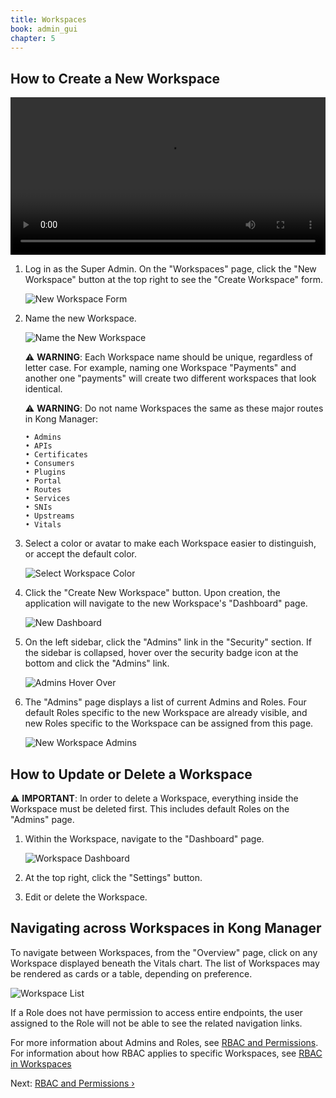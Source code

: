 ```yaml
---
title: Workspaces
book: admin_gui
chapter: 5
---
```


## How to Create a New Workspace

<video width="100%" autoplay loop controls>
 <source src="https://konghq.com/wp-content/uploads/2019/02/new-workspace-ent-34.mov" type="video/mp4">
 Your browser does not support the video tag.
</video>

1. Log in as the Super Admin. On the "Workspaces" page, click the "New Workspace" button at the top right to see the "Create Workspace" form.

    ![New Workspace Form](https://konghq.com/wp-content/uploads/2018/11/km-new-workspace.png)

2. Name the new Workspace.
    
    ![Name the New Workspace](https://konghq.com/wp-content/uploads/2018/11/km-name-ws.png)

    ⚠️ **WARNING**: Each Workspace name should be unique, regardless of letter 
    case. For example, naming one Workspace "Payments" and another one 
    "payments" will create two different workspaces that look identical.

    ⚠️ **WARNING**: Do not name Workspaces the same as these major routes in Kong 
    Manager:

    ```
    • Admins
    • APIs
    • Certificates
    • Consumers
    • Plugins
    • Portal
    • Routes
    • Services
    • SNIs
    • Upstreams
    • Vitals
    ```

3. Select a color or avatar to make each Workspace easier to distinguish, or accept the default color. 

    ![Select Workspace Color](https://konghq.com/wp-content/uploads/2018/11/km-color-ws.png)

4. Click the "Create New Workspace" button. Upon creation, the application will navigate to the new Workspace's "Dashboard" page.

    ![New Dashboard](https://konghq.com/wp-content/uploads/2018/11/km-new-dashboard.png)

5. On the left sidebar, click the "Admins" link in the "Security" section. If 
the sidebar is collapsed, hover over the security badge icon at the bottom and 
click the "Admins" link. 

    ![Admins Hover Over](https://konghq.com/wp-content/uploads/2018/11/admins-section.png)

6. The "Admins" page displays a list of current Admins and Roles. Four default Roles specific to the new Workspace are already visible, and new Roles specific to the Workspace can be assigned from this page. 

    ![New Workspace Admins](https://konghq.com/wp-content/uploads/2018/11/km-ws-admins.png)

## How to Update or Delete a Workspace

⚠️ **IMPORTANT**: In order to delete a Workspace, everything inside the 
Workspace must be deleted first. This includes default Roles on the "Admins" 
page.

1. Within the Workspace, navigate to the "Dashboard" page.

    ![Workspace Dashboard](https://konghq.com/wp-content/uploads/2018/11/km-dashboard.png)

2. At the top right, click the "Settings" button.

3. Edit or delete the Workspace.

## Navigating across Workspaces in Kong Manager

To navigate between Workspaces, from the "Overview" page, click on any 
Workspace displayed beneath the Vitals chart. The list of Workspaces may be 
rendered as cards or a table, depending on preference.

![Workspace List](https://konghq.com/wp-content/uploads/2018/11/km-ws-list.png)

If a Role does not have permission to access entire endpoints, the user 
assigned to the Role will not be able to see the related navigation links.

For more information about Admins and Roles, see [RBAC and Permissions](/enterprise/{{page.kong_version}}/kong-manager/organization-management/rbac-and-perms). For 
information about how RBAC applies to specific Workspaces, see 
[RBAC in Workspaces](/enterprise/{{page.kong_version}}/kong-manager/organization-management/rbac-in-workspaces)

Next: [RBAC and Permissions &rsaquo;]({{page.book.next}})
